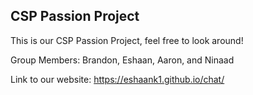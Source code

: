 ## CSP Passion Project

This is our CSP Passion Project, feel free to look around!

Group Members: Brandon, Eshaan, Aaron, and Ninaad

Link to our website: https://eshaank1.github.io/chat/